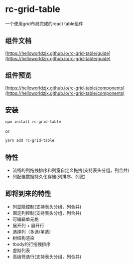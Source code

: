 # rc-grid-table

一个使用grid布局完成的react table组件

## 组件文档

[https://helloworldzjx.github.io/rc-grid-table/guide](https://helloworldzjx.github.io/rc-grid-table/guide)

## 组件预览

[https://helloworldzjx.github.io/rc-grid-table/components](https://helloworldzjx.github.io/rc-grid-table/components)

## 安装
```bash
npm install rc-grid-table
```
or
```bash
yarn add rc-grid-table
```

## 特性

- 流畅的列拖拽排序和列宽自定义拖拽(支持表头分组，列合并)
- 列配置数据持久化存储(列排序、列宽)

## 即将到来的特性

- 列显隐控制(支持表头分组，列合并)
- 固定列控制(支持表头分组，列合并)
- 可编辑单元格
- 展开列 + 展开行
- 选择列（多选/单选）
- 树结构渲染
- tbody的行拖拽排序
- 虚拟列表
- 高级筛选行(支持表头分组，列合并)